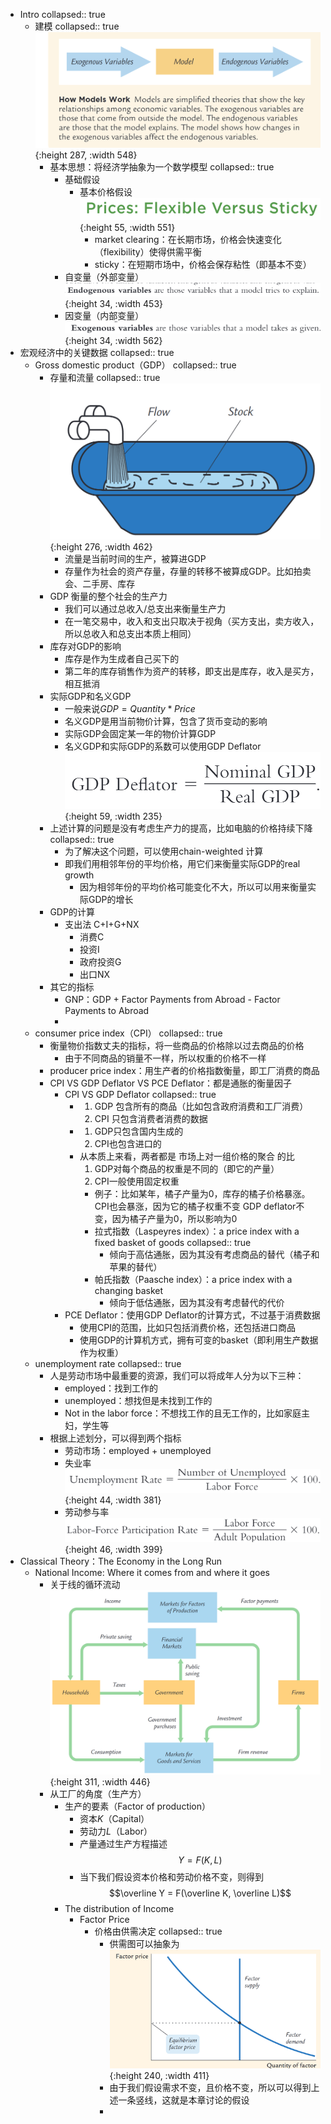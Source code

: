 - Intro
  collapsed:: true
	- 建模
	  collapsed:: true
	   ![image.jpg](../assets/0471cd3c-7a6a-4859-bd38-a0b108f28661-1115003.jpg){:height 287, :width 548}
		- 基本思想：将经济学抽象为一个数学模型
		  collapsed:: true
			- 基础假设
				- 基本价格假设
				   ![image.jpg](../assets/352a13c0-eb58-4565-91fd-50ee03748e9a-1115003.jpg){:height 55, :width 551}
					- market clearing：在长期市场，价格会快速变化（flexibility）使得供需平衡
					- sticky：在短期市场中，价格会保存粘性（即基本不变）
			- 自变量（外部变量）
			   ![image.jpg](../assets/2f51a38c-2e40-45ad-8a07-e717758187d1-1115003.jpg){:height 34, :width 453}
			- 因变量（内部变量）
			   ![image.jpg](../assets/03827d19-9db7-49d2-ac89-9c3a611af533-1115003.jpg){:height 34, :width 562}
- 宏观经济中的关键数据
  collapsed:: true
	- Gross  domestic  product（GDP）
	  collapsed:: true
		- 存量和流量
		  collapsed:: true
		   ![image.png](../assets/image_1663297503031_0.png){:height 276, :width 462}
			- 流量是当前时间的生产，被算进GDP
			- 存量作为社会的资产存量，存量的转移不被算成GDP。比如拍卖会、二手房、库存
		- GDP 衡量的整个社会的生产力
			- 我们可以通过总收入/总支出来衡量生产力
			- 在一笔交易中，收入和支出只取决于视角（买方支出，卖方收入，所以总收入和总支出本质上相同）
		- 库存对GDP的影响
			- 库存是作为生成者自己买下的
			- 第二年的库存销售作为资产的转移，即支出是库存，收入是买方，相互抵消
		- 实际GDP和名义GDP
			- 一般来说$GDP = Quantity * Price$
			- 名义GDP是用当前物价计算，包含了货币变动的影响
			- 实际GDP会固定某一年的物价计算GDP
			- 名义GDP和实际GDP的系数可以使用GDP Deflator
			  ![image.png](../assets/image_1663298649497_0.png){:height 59, :width 235}
		- 上述计算的问题是没有考虑生产力的提高，比如电脑的价格持续下降
		  collapsed:: true
			- 为了解决这个问题，可以使用chain-weighted 计算
			- 即我们用相邻年份的平均价格，用它们来衡量实际GDP的real growth
				- 因为相邻年份的平均价格可能变化不大，所以可以用来衡量实际GDP的增长
		- GDP的计算
			- 支出法 C+I+G+NX
				- 消费C
				- 投资I
				- 政府投资G
				- 出口NX
		- 其它的指标
			- GNP：GDP + Factor Payments from Abroad - Factor Payments to Abroad
			-
	- consumer price index（CPI）
	  collapsed:: true
		- 衡量物价指数丈夫的指标，将一些商品的价格除以过去商品的价格
			- 由于不同商品的销量不一样，所以权重的价格不一样
		- producer price index：用生产者的价格指数衡量，即工厂消费的商品
		- CPI VS GDP Deflator VS PCE Deflator：都是通胀的衡量因子
			- CPI VS GDP Deflator
			  collapsed:: true
				- 1. GDP 包含所有的商品（比如包含政府消费和工厂消费）
				  2. CPI 只包含消费者消费的数据
				- 1. GDP只包含国内生成的
				  2. CPI也包含进口的
				- 从本质上来看，两者都是 市场上对一组价格的聚合 的比
				  1. GDP对每个商品的权重是不同的（即它的产量）
				  2. CPI一般使用固定权重
					- 例子：比如某年，橘子产量为0，库存的橘子价格暴涨。
					  CPI也会暴涨，因为它的橘子权重不变
					  GDP deflator不变，因为橘子产量为0，所以影响为0
					- 拉式指数（Laspeyres index）：a price index with a fixed basket of goods
					  collapsed:: true
						- 倾向于高估通胀，因为其没有考虑商品的替代（橘子和苹果的替代）
					- 帕氏指数（Paasche  index）：a  price  index  with  a  changing  basket
						- 倾向于低估通胀，因为其没有考虑替代的代价
			- PCE Deflator：使用GDP Deflator的计算方式，不过基于消费数据
				- 使用CPI的范围，比如只包括消费价格，还包括进口商品
				- 使用GDP的计算机方式，拥有可变的basket（即利用生产数据作为权重）
	- unemployment rate
	  collapsed:: true
		- 人是劳动市场中最重要的资源，我们可以将成年人分为以下三种：
			- employed：找到工作的
			- unemployed：想找但是未找到工作的
			- Not in the labor force：不想找工作的且无工作的，比如家庭主妇，学生等
		- 根据上述划分，可以得到两个指标
			- 劳动市场：employed + unemployed
			- 失业率
			   ![image.png](../assets/image_1663729444047_0.png){:height 44, :width 381}
			- 劳动参与率
			  ![image.png](../assets/image_1663729470842_0.png){:height 46, :width 399}
- Classical Theory：The Economy in the Long Run
	- National Income: Where it comes from and where it goes
		- 关于线的循环流动
		   ![image.png](../assets/image_1668946056196_0.png){:height 311, :width 446}
		- 从工厂的角度（生产方）
			- 生产的要素（Factor of production）
				- 资本$K$（Capital）
				- 劳动力$L$（Labor）
				- 产量通过生产方程描述
				  $$Y = F(K, L)$$
				- 当下我们假设资本价格和劳动价格不变，则得到
				  $$\overline Y = F(\overline K, \overline L)$$
			- The distribution of Income
				- Factor Price
					- 价格由供需决定
					  collapsed:: true
						- 供需图可以抽象为
						  ![image.png](../assets/image_1668946393361_0.png){:height 240, :width 411}
						- 由于我们假设需求不变，且价格不变，所以可以得到上述一条竖线，这就是本章讨论的假设
						-